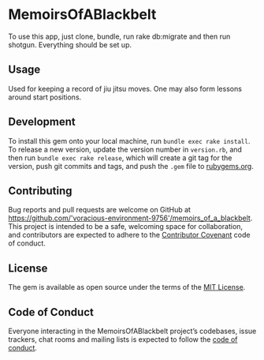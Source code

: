 # MemoirsOfABlackbelt

To use this app, just clone, bundle, run rake db:migrate and then run shotgun. Everything should be set up.

## Usage

Used for keeping a record of jiu jitsu moves. One may also form lessons around start positions.

## Development
To install this gem onto your local machine, run `bundle exec rake install`. To release a new version, update the version number in `version.rb`, and then run `bundle exec rake release`, which will create a git tag for the version, push git commits and tags, and push the `.gem` file to [rubygems.org](https://rubygems.org).

## Contributing

Bug reports and pull requests are welcome on GitHub at https://github.com/'voracious-environment-9756'/memoirs_of_a_blackbelt. This project is intended to be a safe, welcoming space for collaboration, and contributors are expected to adhere to the [Contributor Covenant](http://contributor-covenant.org) code of conduct.

## License

The gem is available as open source under the terms of the [MIT License](https://opensource.org/licenses/MIT).

## Code of Conduct

Everyone interacting in the MemoirsOfABlackbelt project’s codebases, issue trackers, chat rooms and mailing lists is expected to follow the [code of conduct](https://github.com/'voracious-environment-9756'/memoirs_of_a_blackbelt/blob/master/CODE_OF_CONDUCT.md).
